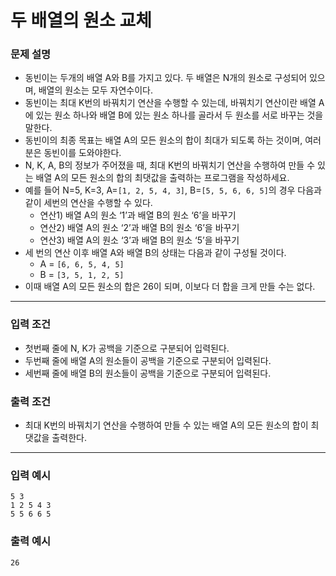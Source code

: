 # 두 배열의 원소 교체

### 문제 설명
- 동빈이는 두개의 배열 A와 B를 가지고 있다. 두 배열은 N개의 원소로 구성되어 있으며, 배열의 원소는 모두 자연수이다.
- 동빈이는 최대 K번의 바꿔치기 연산을 수행할 수 있는데, 바꿔치기 연산이란 배열 A에 있는 원소 하나와 배열 B에 있는 원소 하나를 골라서 두 원소를 서로 바꾸는 것을 말한다.
- 동빈이의 최종 목표는 배열 A의 모든 원소의 합이 최대가 되도록 하는 것이며, 여러분은 동빈이를 도와야한다.
- N, K, A, B의 정보가 주어졌을 때, 최대 K번의 바꿔치기 연산을 수행하여 만들 수 있는 배열 A의 모든 원소의 합의 최댓값을 출력하는 프로그램을 작성하세요.
- 예를 들어 N=5, K=3, A=`[1, 2, 5, 4, 3]`, B=`[5, 5, 6, 6, 5]`의 경우 다음과 같이 세번의 연산을 수행할 수 있다.
    - 연산1) 배열 A의 원소 ‘1’과 배열 B의 원소 ‘6’을 바꾸기
    - 연산2) 배열 A의 원소 ‘2’과 배열 B의 원소 ‘6’을 바꾸기
    - 연산3) 배열 A의 원소 ‘3’과 배열 B의 원소 ‘5’을 바꾸기
- 세 번의 연산 이후 배열 A와 배열 B의 상태는 다음과 같이 구성될 것이다.
    - A = `[6, 6, 5, 4, 5]`
    - B = `[3, 5, 1, 2, 5]`
- 이때 배열 A의 모든 원소의 합은 26이 되며, 이보다 더 합을 크게 만들 수는 없다.

---

### 입력 조건
- 첫번째 줄에 N, K가 공백을 기준으로 구분되어 입력된다.
- 두번째 줄에 배열 A의 원소들이 공백을 기준으로 구분되어 입력된다.
- 세번째 줄에 배열 B의 원소들이 공백을 기준으로 구분되어 입력된다.

### 출력 조건
- 최대 K번의 바꿔치기 연산을 수행하여 만들 수 있는 배열 A의 모든 원소의  합이 최댓값을 출력한다.

---

### 입력 예시

    5 3
    1 2 5 4 3
    5 5 6 6 5

### 출력 예시

    26
